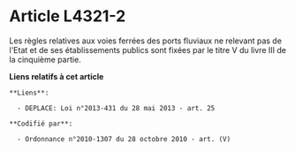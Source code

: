 # Article L4321-2

Les règles relatives aux voies ferrées des ports fluviaux ne relevant pas de l'Etat et de ses établissements publics sont
fixées par le titre V du livre III de la cinquième partie.

**Liens relatifs à cet article**

	**Liens**:

	  - DEPLACE: Loi n°2013-431 du 28 mai 2013 - art. 25

	**Codifié par**:

	  - Ordonnance n°2010-1307 du 28 octobre 2010 - art. (V)
